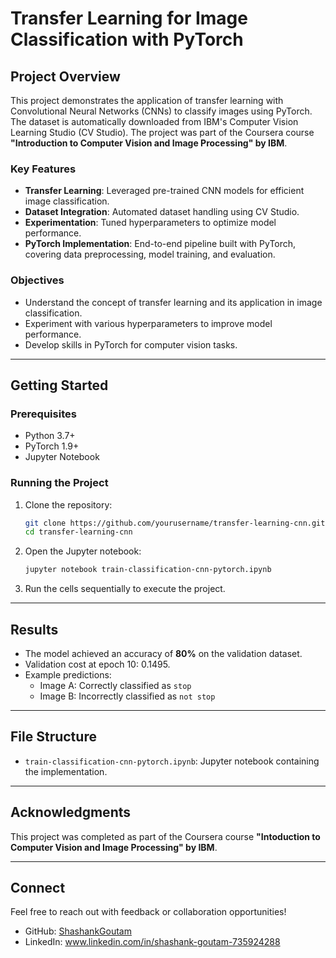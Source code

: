 # Transfer Learning for Image Classification with PyTorch

## Project Overview
This project demonstrates the application of transfer learning with Convolutional Neural Networks (CNNs) to classify images using PyTorch. The dataset is automatically downloaded from IBM's Computer Vision Learning Studio (CV Studio). The project was part of the Coursera course **"Introduction to Computer Vision and Image Processing" by IBM**.

### Key Features
- **Transfer Learning**: Leveraged pre-trained CNN models for efficient image classification.
- **Dataset Integration**: Automated dataset handling using CV Studio.
- **Experimentation**: Tuned hyperparameters to optimize model performance.
- **PyTorch Implementation**: End-to-end pipeline built with PyTorch, covering data preprocessing, model training, and evaluation.

### Objectives
- Understand the concept of transfer learning and its application in image classification.
- Experiment with various hyperparameters to improve model performance.
- Develop skills in PyTorch for computer vision tasks.

---

## Getting Started

### Prerequisites
- Python 3.7+
- PyTorch 1.9+
- Jupyter Notebook



### Running the Project
1. Clone the repository:
    ```bash
    git clone https://github.com/yourusername/transfer-learning-cnn.git
    cd transfer-learning-cnn
    ```
2. Open the Jupyter notebook:
    ```bash
    jupyter notebook train-classification-cnn-pytorch.ipynb
    ```
3. Run the cells sequentially to execute the project.

---

## Results
- The model achieved an accuracy of **80%** on the validation dataset.
- Validation cost at epoch 10: 0.1495.
- Example predictions:
  - Image A: Correctly classified as `stop`
  - Image B: Incorrectly classified as `not stop`

---

## File Structure
- `train-classification-cnn-pytorch.ipynb`: Jupyter notebook containing the implementation.



---

## Acknowledgments
This project was completed as part of the Coursera course **"Intoduction to Computer Vision and Image Processing" by IBM**.

---


## Connect
Feel free to reach out with feedback or collaboration opportunities!
- GitHub: [ShashankGoutam](https://github.com/ShashankGoutam)
- LinkedIn: www.linkedin.com/in/shashank-goutam-735924288

